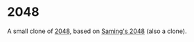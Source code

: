 # 2048
A small clone of [2048](http://gabrielecirulli.github.io/2048/), based on [Saming's 2048](http://saming.fr/p/2048/) (also a clone).

